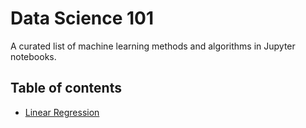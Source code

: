 # Data Science 101

A curated list of machine learning methods and algorithms in Jupyter notebooks.

## Table of contents
- [Linear Regression](#online-editor)

